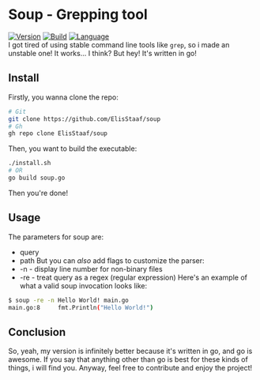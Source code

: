 # Soup - Grepping tool
[![Version](https://img.shields.io/badge/Version-1.0.0-a53fc0)](https://github.com/ElisStaaf/soup)
[![Build](https://img.shields.io/badge/Build_(openSUSE)-passing-19e646?logo=opensuse&logoColor=19e646)](https://github.com/ElisStaaf/soup)
[![Language](https://img.shields.io/badge/Language-Go-20c9df?logo=Go)](https://github.com/ElisStaaf/soup)    
I got tired of using stable command line tools like `grep`, so i made an unstable one!
It works... I think? But hey! It's written in go!

Install
-------
Firstly, you wanna clone the repo:
```bash
# Git
git clone https://github.com/ElisStaaf/soup
# Gh
gh repo clone ElisStaaf/soup
```
Then, you want to build the executable:
```bash
./install.sh
# OR
go build soup.go
```
Then you're done!

Usage
-----
The parameters for soup are:
* query
* path
But you can *also* add flags to customize the parser:
* -n - display line number for non-binary files
* -re - treat query as a regex (regular expression)
Here's an example of what a valid soup invocation looks like:
```bash
$ soup -re -n Hello World! main.go
main.go:8     fmt.Println("Hello World!")
```

Conclusion
----------
So, yeah, my version is infinitely better because it's written in go, and go is awesome. If you say that anything other than go is best for these kinds of
things, i will find you. Anyway, feel free to contribute and enjoy the project!
